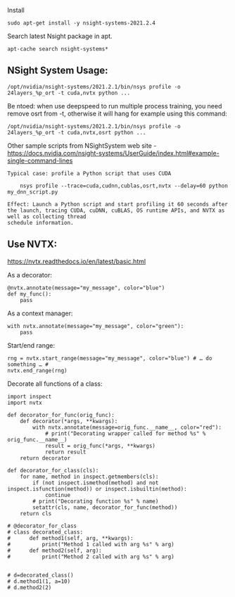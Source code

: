 Install

    sudo apt-get install -y nsight-systems-2021.2.4

Search latest Nsight package in apt.

    apt-cache search nsight-systems*


## NSight System Usage: ##

    /opt/nvidia/nsight-systems/2021.2.1/bin/nsys profile -o 24layers_%p_ort -t cuda,nvtx python ...

Be ntoed: when use deepspeed to run multiple process training, you need remove osrt from -t, otherwise it will hang for example using this command:

    /opt/nvidia/nsight-systems/2021.2.1/bin/nsys profile -o 24layers_%p_ort -t cuda,nvtx,osrt python ...
    
Other sample scripts from NSightSystem web site - https://docs.nvidia.com/nsight-systems/UserGuide/index.html#example-single-command-lines

    Typical case: profile a Python script that uses CUDA

        nsys profile --trace=cuda,cudnn,cublas,osrt,nvtx --delay=60 python my_dnn_script.py

    Effect: Launch a Python script and start profiling it 60 seconds after the launch, tracing CUDA, cuDNN, cuBLAS, OS runtime APIs, and NVTX as well as collecting thread
    schedule information.

## Use NVTX: ##

https://nvtx.readthedocs.io/en/latest/basic.html

As a decorator:

    @nvtx.annotate(message="my_message", color="blue")
    def my_func():
        pass
        
As a context manager:

    with nvtx.annotate(message="my_message", color="green"):
        pass

Start/end range:

    rng = nvtx.start_range(message="my_message", color="blue") # … do something … # 
    nvtx.end_range(rng)
 

Decorate all functions of a class:

    import inspect
    import nvtx

    def decorator_for_func(orig_func):
        def decorator(*args, **kwargs):
            with nvtx.annotate(message=orig_func.__name__, color="red"):
                # print("Decorating wrapper called for method %s" % orig_func.__name__)
                result = orig_func(*args, **kwargs)
                return result
        return decorator

    def decorator_for_class(cls):
        for name, method in inspect.getmembers(cls):
            if (not inspect.ismethod(method) and not inspect.isfunction(method)) or inspect.isbuiltin(method):
                continue
            # print("Decorating function %s" % name)
            setattr(cls, name, decorator_for_func(method))
        return cls

    # @decorator_for_class
    # class decorated_class:
    #      def method1(self, arg, **kwargs):
    #          print("Method 1 called with arg %s" % arg)
    #      def method2(self, arg):
    #          print("Method 2 called with arg %s" % arg)


    # d=decorated_class()
    # d.method1(1, a=10)
    # d.method2(2)
